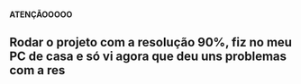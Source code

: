 #### ATENÇÃOOOOO
## Rodar o projeto com a resolução 90%, fiz no meu PC de casa e só vi agora que deu uns problemas com a res